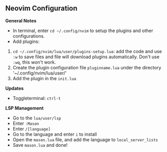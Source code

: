 ## Neovim Configuration

**General Notes**
- In terminal, enter `cd ~/.config/nvim` to setup the plugins and other configurations.
- Add plugins:
1. `cd ~/.config/nvim/lua/user/plugins-setup.lua`: add the code and use `:w` to save files and file will download plugins automatically. Don't use `:wq`, this won't work.
2. Create the plugin configuration file `pluginname.lua` under the directory '~/.config/nvim/lua/user/'
3. Add the plugin in the `init.lua`

**Updates**
- Toggleterminal: `ctrl-t`


**LSP Management**
- Go to the `lua/user/lsp`
- Enter `:Mason`
- Enter `/[language]`
- Go to the language and enter `i` to install
- Open the `mason.lua` file, and add the language to `local_server_lists`
- Save `mason.lua` and done!
